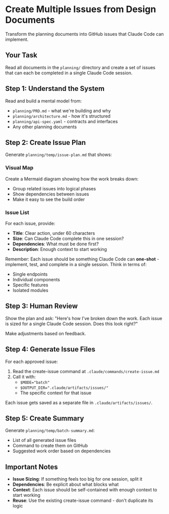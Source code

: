 # Create Multiple Issues from Design Documents

Transform the planning documents into GitHub issues that Claude Code can implement.

## Your Task

Read all documents in the `planning/` directory and create a set of issues that can each be completed in a single Claude Code session.

## Step 1: Understand the System

Read and build a mental model from:
- `planning/PRD.md` - what we're building and why
- `planning/architecture.md` - how it's structured
- `planning/api-spec.yaml` - contracts and interfaces
- Any other planning documents

## Step 2: Create Issue Plan

Generate `planning/temp/issue-plan.md` that shows:

### Visual Map
Create a Mermaid diagram showing how the work breaks down:
- Group related issues into logical phases
- Show dependencies between issues
- Make it easy to see the build order

### Issue List
For each issue, provide:
- **Title**: Clear action, under 60 characters
- **Size**: Can Claude Code complete this in one session?
- **Dependencies**: What must be done first?
- **Description**: Enough context to start working

Remember: Each issue should be something Claude Code can **one-shot** - implement, test, and complete in a single session. Think in terms of:
- Single endpoints
- Individual components
- Specific features
- Isolated modules

## Step 3: Human Review

Show the plan and ask:
"Here's how I've broken down the work. Each issue is sized for a single Claude Code session. Does this look right?"

Make adjustments based on feedback.

## Step 4: Generate Issue Files

For each approved issue:
1. Read the create-issue command at `.claude/commands/create-issue.md`
2. Call it with:
   - `$MODE="batch"` 
   - `$OUTPUT_DIR=".claude/artifacts/issues/"`
   - The specific context for that issue

Each issue gets saved as a separate file in `.claude/artifacts/issues/`.

## Step 5: Create Summary

Generate `planning/temp/batch-summary.md`:
- List of all generated issue files
- Command to create them on GitHub
- Suggested work order based on dependencies

## Important Notes

- **Issue Sizing**: If something feels too big for one session, split it
- **Dependencies**: Be explicit about what blocks what
- **Context**: Each issue should be self-contained with enough context to start working
- **Reuse**: Use the existing create-issue command - don't duplicate its logic